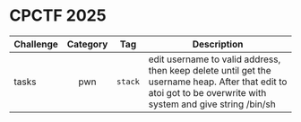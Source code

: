 # CPCTF 2025

| Challenge | Category | Tag | Description | 
| --- | :---: | :---: | --- |
| tasks | pwn | `stack` | edit username to valid address, then keep delete until get the username heap. After that edit to atoi got to be overwrite with system and give string /bin/sh |
